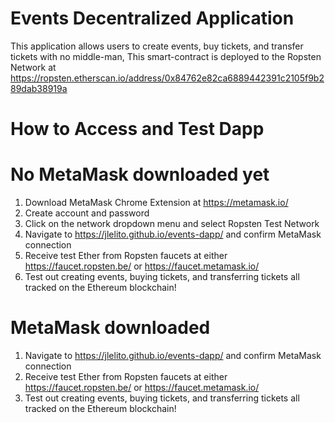 # Events Decentralized Application
This application allows users to create events, buy tickets, and transfer tickets with no middle-man,
This smart-contract is deployed to the Ropsten Network at https://ropsten.etherscan.io/address/0x84762e82ca6889442391c2105f9b289dab38919a

# How to Access and Test Dapp

# No MetaMask downloaded yet
1. Download MetaMask Chrome Extension at https://metamask.io/
2. Create account and password
3. Click on the network dropdown menu and select Ropsten Test Network
4. Navigate to https://jlelito.github.io/events-dapp/ and confirm MetaMask connection
5. Receive test Ether from Ropsten faucets at either https://faucet.ropsten.be/ or https://faucet.metamask.io/
6. Test out creating events, buying tickets, and transferring tickets all tracked on the Ethereum blockchain!

# MetaMask downloaded
1. Navigate to https://jlelito.github.io/events-dapp/ and confirm MetaMask connection
2. Receive test Ether from Ropsten faucets at either https://faucet.ropsten.be/ or https://faucet.metamask.io/
3. Test out creating events, buying tickets, and transferring tickets all tracked on the Ethereum blockchain!
